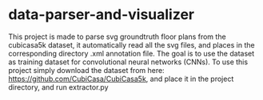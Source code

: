 # data-parser-and-visualizer


This project is made to parse svg groundtruth floor plans from the cubicasa5k dataset, it automatically read all the svg files, and places in the corresponding directory
.xml annotation file. The goal is to use the dataset as training dataset for convolutional neural networks (CNNs).
To use this project simply download the dataset from here: https://github.com/CubiCasa/CubiCasa5k, and place it in the project directory, and run extractor.py
